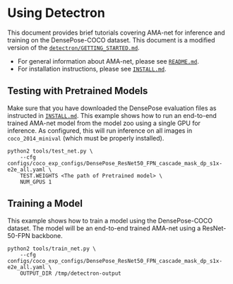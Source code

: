 # Using Detectron

This document provides brief tutorials covering AMA-net for inference and training on the DensePose-COCO dataset.
This document is a modified version of the [`detectron/GETTING_STARTED.md`](https://github.com/facebookresearch/Detectron/blob/master/GETTING_STARTED.md).

- For general information about AMA-net, please see [`README.md`](README.md).
- For installation instructions, please see [`INSTALL.md`](INSTALL.md).


## Testing with Pretrained Models

Make sure that you have downloaded the DensePose evaluation files as instructed in [`INSTALL.md`](INSTALL.md). 
This example shows how to run an end-to-end trained AMA-net model from the model zoo using a single GPU for inference. As configured, this will run inference on all images in `coco_2014_minival` (which must be properly installed).

```
python2 tools/test_net.py \
    --cfg configs/coco_exp_configs/DensePose_ResNet50_FPN_cascade_mask_dp_s1x-e2e_all.yaml \
    TEST.WEIGHTS <The path of Pretrained model> \
    NUM_GPUS 1
```

## Training a Model

This example shows how to train a model using the DensePose-COCO dataset. The model will be an end-to-end trained AMA-net using a ResNet-50-FPN backbone. 

```
python2 tools/train_net.py \
    --cfg configs/coco_exp_configs/DensePose_ResNet50_FPN_cascade_mask_dp_s1x-e2e_all.yaml \
    OUTPUT_DIR /tmp/detectron-output
```


